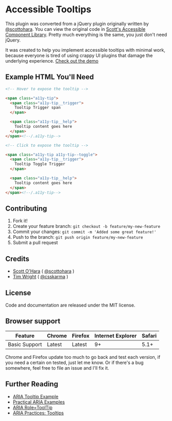 # Accessible Tooltips

This plugin was converted from a jQuery plugin originally written by [@scottohara](https://github.com/scottaohara/). You can view the original code in [Scott's Accessible Component Library](https://github.com/scottaohara/accessible-components). Pretty much everything is the same, you just don't need jQuery.

It was created to help you implement accessible tooltips with minimal work, because everyone is tired of using crappy UI plugins that damage the underlying experience. [Check out the demo](https://timwright12.github.io/a11y-tooltips/)

## Example HTML You'll Need

```html
<!-- Hover to expose the tooltip -->

<span class="a11y-tip">
  <span class="a11y-tip__trigger">
    Tooltip Trigger span
  </span>

  <span class="a11y-tip__help">
    Tooltip content goes here
  </span>
</span><!--/.a11y-tip-->

<!-- Click to expose the tooltip -->

<span class="a11y-tip a11y-tip--toggle">
  <span class="a11y-tip__trigger">
    Tooltip Toggle Trigger
  </span>

  <span class="a11y-tip__help">
    Tooltip content goes here
  </span>
</span><!--/.a11y-tip-->
```

## Contributing

1. Fork it!
2. Create your feature branch: `git checkout -b feature/my-new-feature`
3. Commit your changes: `git commit -m 'Added some great feature!'`
4. Push to the branch: `git push origin feature/my-new-feature`
5. Submit a pull request

## Credits

- [Scott O'Hara](https://github.com/scottaohara/) ( [@scottohara](https://twitter.com/scottohara) )
- [Tim Wright](http://github.com/timwright12) ( [@csskarma](http://twitter.com/csskarma) )

## License

Code and documentation are released under the MIT license.

## Browser support

| Feature       | Chrome | Firefox | Internet Explorer | Safari |
|---------------|--------|---------|-------------------|--------|
| Basic Support | Latest | Latest  | 9+                | 5.1+   |

Chrome and Firefox update too much to go back and test each version, if you need a certain on tested, just let me know. Or if there's a bug somewhere, feel free to file an issue and I'll fix it.

## Further Reading

- [ARIA Tooltip Example](http://accessibility.athena-ict.com/aria/examples/tooltip.shtml)
- [Practical ARIA Examples](http://heydonworks.com/practical_aria_examples/)
- [ARIA Role=ToolTip](http://pauljadam.com/demos/aria-role-tooltip.html)
- [ARIA Practices: Tooltips](https://www.w3.org/TR/wai-aria-practices-1.1/#dialog_tooltip)
